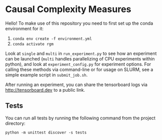 # Causal Complexity Measures

Hello! To make use of this repository you need to first set up the conda environment for it:
1) `conda env create -f environment.yml`
2) `conda activate rgm`

Look at `single` and `multi` in `run_experiment.py` to see how an experiment can be launched (`multi` handles parallelizing of CPU experiments within python), and look at `experiment_config.py` for experiment options. For calling these methods via command-line or for usage on SLURM, see a simple example script in `submit_job.sh`.

After running an experiment, you can share the tensorboard logs via http://tensorboard.dev to a public link.

## Tests

You can run all tests by running the following command from the project directory:

```
python -m unittest discover -s tests
```